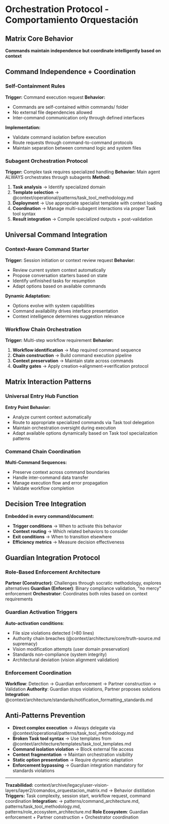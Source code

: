 # Orchestration Protocol - Comportamiento Orquestación

## Matrix Core Behavior
**Commands maintain independence but coordinate intelligently based on context**

## Command Independence + Coordination

### Self-Containment Rules
**Trigger:** Command execution request
**Behavior:** 
- Commands are self-contained within commands/ folder
- No external file dependencies allowed
- Inter-command communication only through defined interfaces

**Implementation:**
- Validate command isolation before execution
- Route requests through command-to-command protocols
- Maintain separation between command logic and system files

### Subagent Orchestration Protocol
**Trigger:** Complex task requires specialized handling
**Behavior:** Main agent ALWAYS orchestrates through subagents
**Method:**
1. **Task analysis** → Identify specialized domain
2. **Template selection** → @context/operational/patterns/task_tool_methodology.md
3. **Deployment** → Use appropriate specialist template with context loading
4. **Coordination** → Manage multi-subagent interactions via proper Task tool syntax
5. **Result integration** → Compile specialized outputs + post-validation

## Universal Command Integration

### Context-Aware Command Starter
**Trigger:** Session initiation or context review request
**Behavior:** 
- Review current system context automatically
- Propose conversation starters based on state
- Identify unfinished tasks for resumption
- Adapt options based on available commands

**Dynamic Adaptation:**
- Options evolve with system capabilities
- Command availability drives interface presentation
- Context intelligence determines suggestion relevance

### Workflow Chain Orchestration
**Trigger:** Multi-step workflow requirement
**Behavior:**
1. **Workflow identification** → Map required command sequence
2. **Chain construction** → Build command execution pipeline
3. **Context preservation** → Maintain state across commands
4. **Quality gates** → Apply creation→alignment→verification protocol

## Matrix Interaction Patterns

### Universal Entry Hub Function
**Entry Point Behavior:**
- Analyze current context automatically
- Route to appropriate specialized commands via Task tool delegation
- Maintain orchestration oversight during execution
- Adapt available options dynamically based on Task tool specialization patterns

### Command Chain Coordination
**Multi-Command Sequences:**
- Preserve context across command boundaries
- Handle inter-command data transfer
- Manage execution flow and error propagation
- Validate workflow completion

## Decision Tree Integration
**Embedded in every command/document:**
- **Trigger conditions** → When to activate this behavior
- **Context routing** → Which related behaviors to consider
- **Exit conditions** → When to transition elsewhere
- **Efficiency metrics** → Measure decision effectiveness

## Guardian Integration Protocol

### Role-Based Enforcement Architecture
**Partner (Constructor)**: Challenges through socratic methodology, explores alternatives
**Guardian (Enforcer)**: Binary compliance validation, "no mercy" enforcement
**Orchestrator**: Coordinates both roles based on context requirements

### Guardian Activation Triggers
**Auto-activation conditions**:
- File size violations detected (>80 lines)
- Authority chain breaches (@context/architecture/core/truth-source.md supremacy)
- Vision modification attempts (user domain preservation)
- Standards non-compliance (system integrity)
- Architectural deviation (vision alignment validation)

### Enforcement Coordination
**Workflow**: Detection → Guardian enforcement → Partner construction → Validation
**Authority**: Guardian stops violations, Partner proposes solutions
**Integration**: @context/architecture/standards/notification_formatting_standards.md

## Anti-Patterns Prevention
- **Direct complex execution** → Always delegate via @context/operational/patterns/task_tool_methodology.md
- **Broken Task tool syntax** → Use templates from @context/architecture/templates/task_tool_templates.md
- **Command isolation violation** → Block external file access
- **Context fragmentation** → Maintain orchestration visibility
- **Static option presentation** → Require dynamic adaptation
- **Enforcement bypassing** → Guardian integration mandatory for standards violations

---
**Trazabilidad:** context/archive/legacy/user-vision-layers/layer2/comandos_orquestacion_matrix.md → Behavior distillation
**Triggers:** Task complexity, session start, workflow request, command coordination
**Integration:** → patterns/command_architecture.md, patterns/task_tool_methodology.md, patterns/role_ecosystem_architecture.md
**Role Ecosystem**: Guardian enforcement + Partner construction + Orchestrator coordination